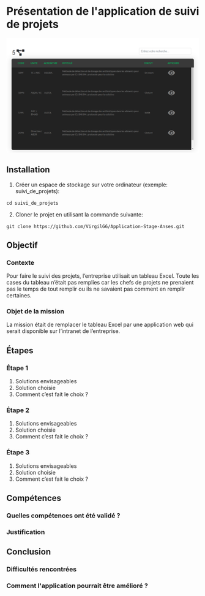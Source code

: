 # Présentation de l'application de suivi de projets
![alt text](https://github.com/VirgilG6/Application-Stage-Anses/blob/master/assets/accueil.png)

## Installation
1. Créer un espace de stockage sur votre ordinateur (exemple: suivi_de_projets):
```
cd suivi_de_projets
```

2. Cloner le projet en utilisant la commande suivante: 
```
git clone https://github.com/VirgilG6/Application-Stage-Anses.git
```

## Objectif
### Contexte
Pour faire le suivi des projets, l’entreprise utilisait un tableau Excel. Toute les cases du tableau n’était pas remplies car les chefs de projets ne prenaient pas le temps de tout remplir ou ils ne savaient pas comment en remplir certaines.

### Objet de la mission
La mission était de remplacer le tableau Excel par une application web qui serait disponible sur l’intranet de l’entreprise.


## Étapes
### Étape 1
1. Solutions envisageables
2. Solution choisie
3. Comment c’est fait le choix ?
### Étape 2
1. Solutions envisageables
2. Solution choisie
3. Comment c’est fait le choix ?
### Étape 3
1. Solutions envisageables
2. Solution choisie
3. Comment c’est fait le choix ?

## Compétences
### Quelles compétences ont été validé ?
### Justification

## Conclusion
### Difficultés rencontrées
### Comment l'application pourrait être amélioré ?
